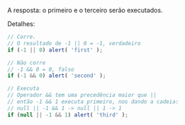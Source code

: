 A resposta: o primeiro e o terceiro serão executados.

Detalhes:

```js run
// Corre.
// O resultado de -1 || 0 = -1, verdadeiro
if (-1 || 0) alert( 'first' );

// Não corre
// -1 && 0 = 0, falso
if (-1 && 0) alert( 'second' );

// Executa
// Operador && tem uma precedência maior que ||
// então -1 && 1 executa primeiro, nos dando a cadeia:
// null || -1 && 1 -> null || 1 -> 1
if (null || -1 && 1) alert( 'third' );
```

